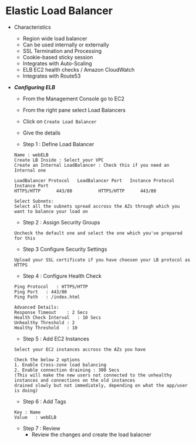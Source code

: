 # Elastic Load Balancer

- Characteristics
	- Region wide load balancer
	- Can be used internally or externally
	- SSL Termination and Processing
	- Cookie-based sticky session
	- Integrates with Auto-Scaling
	- ELB EC2 health checks / Amazon CloudWatch
	- Integrates with Route53

- ***Configuring ELB***
	- From the Management Console go to EC2
	- From the right pane select Load Balancers
	- Click on `Create Load Balancer`
	- Give the details

	- Step 1 : Define Load Balancer

	```
	Name : webELB
	Create LB Inside : Select your VPC
	Create an Internal LoadBalancer : Check this if you need an Internal one

	LoadBalancer Protocol	LoadBalancer Port	Instance Protocol	Instance Port
	HTTPS/HTTP		443/80			HTTPS/HTTP		443/80

	Select Subnets:
	Select all the subnets spread accross the AZs through which you want to balance your load on
	```

	- Step 2 : Assign Security Groups

	```
	Uncheck the default one and select the one which you've prepared for this
	```

	- Step 3  Configure Security Settings

	```
	Upload your SSL certificate if you have choosen your LB protocol as HTTPS
	```

	- Step 4 : Configure Health Check

	```
	Ping Protocol	: HTTPS/HTTP
	Ping Port	: 443/80
	Ping Path	: /index.html

	Advanced Details:
	Response Timeout	: 2 Secs
	Health Check Interval	: 10 Secs
	Unhealthy Threshold	: 2
	Healthy Threshold	: 10 
	```

	- Step 5 : Add EC2 Instances

	```
	Select your EC2 instances accross the AZs you have
	
	Check the below 2 options
	1. Enable Cross-zone load balancing
	2. Enable connection draining : 300 Secs 
	(This will make the new users not connected to the unhealthy instances and connections on the old instances
	drained slowly but not immediately, depending on what the app/user is doing)
	```

	- Step 6 : Add Tags

	```
	Key	: Name
	Value	: webELB
	```

	- Step 7 : Review
		- Review the changes and create the load balacner
